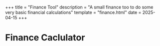 +++
title = "Finance Tool"
description = "A small finance too to do some very basic financial calculations"
template = "finance.html"
date = 2025-04-15
+++

# Finance Caclulator

<!-- {{ live_chart(
  id="financeChart",
  type="line",
  labels='["Jan", "Feb", "Mar", "Apr", "May"]',
  data='[100, 120, 90, 150, 130]',
  dataset_label="Revenue",
  bg_color="rgba(153, 102, 255, 0.2)",
  border_color="rgba(153, 102, 255, 1)"
) }} -->
